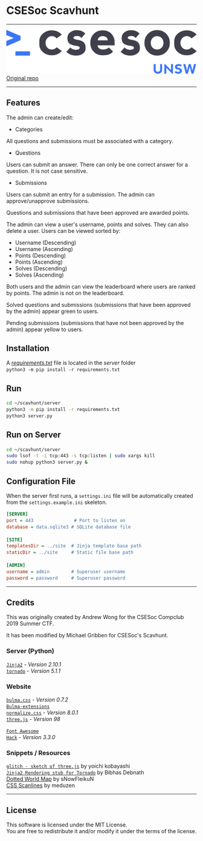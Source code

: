 # CSESoc Scavhunt
---

![UNSW CSESoc Logo](site/assets/img/csesocgreyblue.png)
[Original repo](https://github.com/featherbear/UNSW-CompClub2019Summer-CTF)

---
## Features
The admin can create/edit:
- Categories

All questions and submissions must be associated with a category.

- Questions

Users can submit an answer. There can only be one correct answer for a question. It is not case sensitive.

- Submissions

Users can submit an entry for a submission. The admin can approve/unapprove submissions.

Questions and submissions that have been approved are awarded points.

The admin can view a user's username, points and solves. They can also delete a user.
Users can be viewed sorted by:
- Username (Descending)
- Username (Ascending)
- Points (Descending)
- Points (Ascending)
- Solves (Descending)
- Solves (Ascending)

Both users and the admin can view the leaderboard where users are ranked by points. The admin is not on the leaderboard.

Solved questions and submissions (submissions that have been approved by the admin) appear green to users.

Pending submissions (submissions that have not been approved by the admin) appear yellow to users.

## Installation
A [_requirements.txt_](server/requirements.txt) file is located in the _server_ folder  
`python3 -m pip install -r requirements.txt`

## Run
```bash
cd ~/scavhunt/server
python3 -m pip install -r requirements.txt
python3 server.py
```

## Run on Server
```bash
cd ~/scavhunt/server
sudo lsof -t -i tcp:443 -s tcp:listen | sudo xargs kill
sudo nohup python3 server.py &
```

## Configuration File
When the server first runs, a `settings.ini` file will be automatically created from the `settings.example.ini` skeleton.

```ini
[SERVER]
port = 443               # Port to listen on
database = data.sqlite3 # SQLite database file 

[SITE]
templatesDir = ../site  # Jinja template base path
staticDir = ../site     # Static file base path

[ADMIN]
username = admin        # Superuser username
password = password     # Superuser password
```

---
## Credits

This was originally created by Andrew Wong for the CSESoc Compclub 2019 Summer CTF.

It has been modified by Michael Gribben for CSESoc's Scavhunt.

### Server (Python)
[`Jinja2`](http://jinja.pocoo.org) - _Version 2.10.1_  
[`tornado`](//www.tornadoweb.org) - _Version 5.1.1_

### Website
[`bulma.css`](//bulma.io) - _Version 0.7.2_  
[`Bulma-extensions`](//wikiki.github.io)  
[`normalize.css`](//necolas.github.io/normalize.css) - _Version 8.0.1_  
[`three.js`](//threejs.org) - _Version 98_  

[`Font Awesome`](//fontawesome.com)  
[`Hack`](//sourcefoundry.org/hack) - _Version 3.3.0_  

### Snippets / Resources
[`glitch - sketch of three.js`](//ykob.github.io/sketch-threejs/sketch/glitch.html) by yoichi kobayashi  
[`Jinja2 Rendering stub for Tornado`](https://bibhasdn.com/blog/using-jinja2-as-the-template-engine-for-tornado-web-framework/) by Bibhas Debnath  
[Dotted World Map](//www.deviantart.com/snowfleikun/art/Dots-world-map-179891314) by sNowFleikuN  
[CSS Scanlines](//codepen.io/meduzen/pen/zxbwRV) by meduzen  

---
## License
This software is licensed under the MIT License.  
You are free to redistribute it and/or modify it under the terms of the license.  
